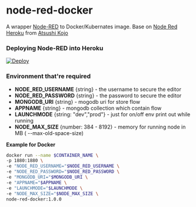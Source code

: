 # node-red-docker
A wrapper [Node-RED](http://nodered.org) to Docker/Kubernates image.
Base on [Node Red Heroku](https://github.com/joeartsea/node-red-heroku) from [Atsushi Kojo](https://github.com/joeartsea)

### Deploying Node-RED into Heroku
[![Deploy](https://www.herokucdn.com/deploy/button.png)](https://heroku.com/deploy?template=https://github.com/joeartsea/node-red-heroku)

### Environment that're required

* __NODE_RED_USERNAME__ {string} - the username to secure the editor
* __NODE_RED_PASSWORD__ {string} - the password to secure the editor
* __MONGODB_URI__ {string} - mogodb uri for store flow
* __APPNAME__ {string} - mongodb collection which contain flow
* __LAUNCHMODE__ {string: "dev","prod"} - just for on/off env print out while running
* __NODE_MAX_SIZE__ {number: 384 - 8192} - memory for running node in MB ( --max-old-space-size)

__Example for Docker__
``` bash
docker run --name $CONTAINER_NAME \
-p 1880:1880 \
-e "NODE_RED_USERNAME="$NODE_RED_USERNAME \
-e "NODE_RED_PASSWORD="$NODE_RED_PASSWORD \
-e "MONGODB_URI="$MONGODB_URI \
-e "APPNAME="$APPNAME \
-e "LAUNCHMODE="$LAUNCHMODE \
-e "NODE_MAX_SIZE="$NODE_MAX_SIZE \
node-red-docker:1.0.0
```